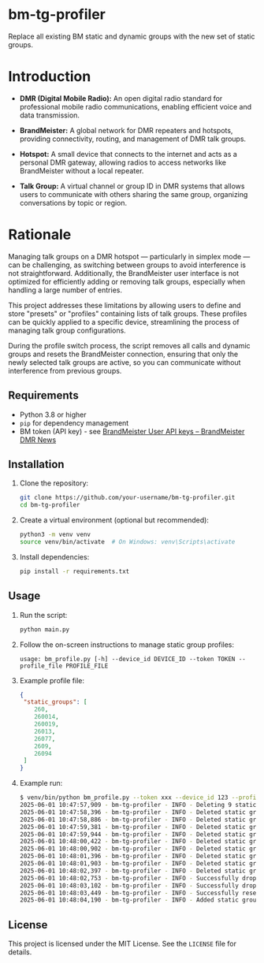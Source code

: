 # bm-tg-profiler

Replace all existing BM static and dynamic groups with the new set of static groups.

# Introduction

- **DMR (Digital Mobile Radio):** An open digital radio standard for professional mobile radio communications, enabling efficient voice and data transmission.

- **BrandMeister:** A global network for DMR repeaters and hotspots, providing connectivity, routing, and management of DMR talk groups.

- **Hotspot:** A small device that connects to the internet and acts as a personal DMR gateway, allowing radios to access networks like BrandMeister without a local repeater.

- **Talk Group:** A virtual channel or group ID in DMR systems that allows users to communicate with others sharing the same group, organizing conversations by topic or region.

# Rationale

Managing talk groups on a DMR hotspot — particularly in simplex mode — can be challenging, as switching between groups to avoid interference is not straightforward. Additionally, the BrandMeister user interface is not optimized for efficiently adding or removing talk groups, especially when handling a large number of entries.

This project addresses these limitations by allowing users to define and store "presets" or "profiles" containing lists of talk groups. These profiles can be quickly applied to a specific device, streamlining the process of managing talk group configurations.

During the profile switch process, the script removes all calls and dynamic groups and resets the BrandMeister connection, ensuring that only the newly selected talk groups are active, so you can communicate without interference from previous groups.

## Requirements
- Python 3.8 or higher
- `pip` for dependency management
- BM token (API key) - see [BrandMeister User API keys – BrandMeister DMR News](https://news.brandmeister.network/introducing-user-api-keys/)

## Installation
1. Clone the repository:
   ```bash
   git clone https://github.com/your-username/bm-tg-profiler.git
   cd bm-tg-profiler
   ```

2. Create a virtual environment (optional but recommended):
   ```bash
   python3 -m venv venv
   source venv/bin/activate  # On Windows: venv\Scripts\activate
   ```

3. Install dependencies:
   ```bash
   pip install -r requirements.txt
   ```

## Usage
1. Run the script:
   ```bash
   python main.py
   ```

2. Follow the on-screen instructions to manage static group profiles:
   ```
   usage: bm_profile.py [-h] --device_id DEVICE_ID --token TOKEN --profile_file PROFILE_FILE
   ```

3. Example profile file:
   ```json
   {
    "static_groups": [
       260,
       260014,
       260019,
       26013,
       26077,
       2609,
       26094
    ]
   }
   ```

4. Example run:
   ```bash
   $ venv/bin/python bm_profile.py --token xxx --device_id 123 --profile_file ./example_profile.json
   2025-06-01 10:47:57,909 - bm-tg-profiler - INFO - Deleting 9 static groups.
   2025-06-01 10:47:58,396 - bm-tg-profiler - INFO - Deleted static group 260 on slot 0.
   2025-06-01 10:47:58,886 - bm-tg-profiler - INFO - Deleted static group 2600 on slot 0.
   2025-06-01 10:47:59,381 - bm-tg-profiler - INFO - Deleted static group 2609 on slot 0.
   2025-06-01 10:47:59,944 - bm-tg-profiler - INFO - Deleted static group 26013 on slot 0.
   2025-06-01 10:48:00,422 - bm-tg-profiler - INFO - Deleted static group 26040 on slot 0.
   2025-06-01 10:48:00,902 - bm-tg-profiler - INFO - Deleted static group 26077 on slot 0.
   2025-06-01 10:48:01,396 - bm-tg-profiler - INFO - Deleted static group 26094 on slot 0.
   2025-06-01 10:48:01,903 - bm-tg-profiler - INFO - Deleted static group 260014 on slot 0.
   2025-06-01 10:48:02,397 - bm-tg-profiler - INFO - Deleted static group 260019 on slot 0.
   2025-06-01 10:48:02,753 - bm-tg-profiler - INFO - Successfully dropped all dynamic groups.
   2025-06-01 10:48:03,102 - bm-tg-profiler - INFO - Successfully dropped the current call.
   2025-06-01 10:48:03,449 - bm-tg-profiler - INFO - Successfully reset connection.
   2025-06-01 10:48:04,190 - bm-tg-profiler - INFO - Added static group 26077 to slot 0.
   ```

## License
This project is licensed under the MIT License. See the `LICENSE` file for details.